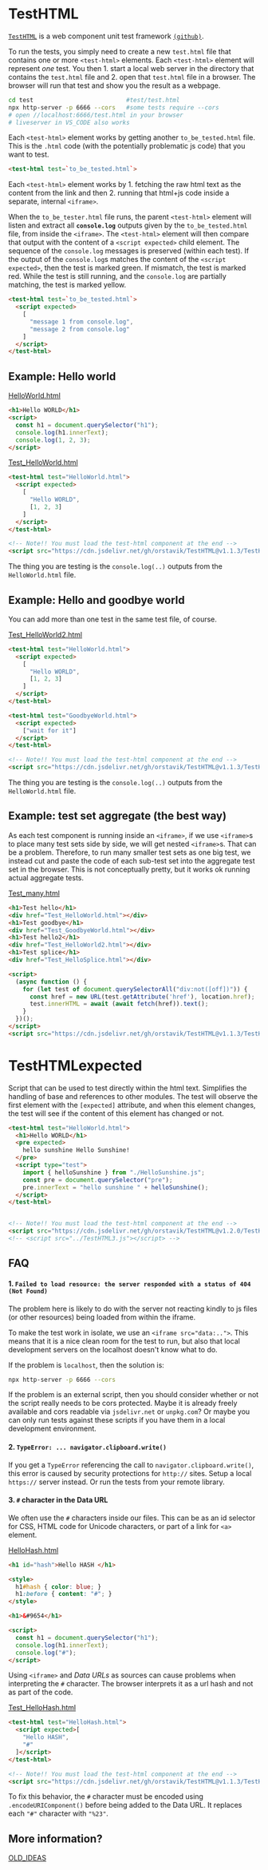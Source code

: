 # TestHTML

[`TestHTML`](https://orstavik.github.io/TestHTML) is a web component unit test framework [`(github)`](https://github.com/orstavik/TestHTML).

To run the tests, you simply need to create a new `test.html` file that contains one or more `<test-html>` elements. Each `<test-html>` element will represent _one_ test. You then 1. start a local web server in the directory that contains the `test.html` file and 2. open that `test.html` file in a browser. The browser will run that test and show you the result as a webpage.

```bash
cd test                          #test/test.html
npx http-server -p 6666 --cors   #some tests require --cors 
# open //localhost:6666/test.html in your browser
# liveserver in VS_CODE also works
```

Each `<test-html>` element works by getting another `to_be_tested.html` file. This is the `.html` code (with the potentially problematic js code) that you want to test. 

```html
<test-html test=`to_be_tested.html`>
```

Each `<test-html>` element works by 1. fetching the raw html text as the content from the link and then 2. running that html+js code inside a separate, internal `<iframe>`.
 
When the `to_be_tester.html` file runs, the parent `<test-html>` element will listen and extract all __`console.log`__ outputs given by the `to_be_tested.html` file, from inside the `<iframe>`. The `<test-html>` element will then compare that output with the content of a `<script expected>` child  element. The sequence of the `console.log` messages is preserved (within each test). If the output of the `console.log`s matches the content of the `<script expected>`, then the test is marked green. If mismatch, the test is marked red. While the test is still running, and the `console.log` are partially matching, the test is marked yellow.

```html
<test-html test=`to_be_tested.html`>
  <script expected>
    [
      "message 1 from console.log",
      "message 2 from console.log"
    ]
  </script>
</test-html>
```

## Example: Hello world

[HelloWorld.html](demo/HelloWorld.html)

```html
<h1>Hello WORLD</h1>
<script>
  const h1 = document.querySelector("h1");
  console.log(h1.innerText);
  console.log(1, 2, 3);
</script>
```

[Test_HelloWorld.html](demo/Test_HelloWorld.html)

```html
<test-html test="HelloWorld.html">
  <script expected>
    [
      "Hello WORLD",
      [1, 2, 3]
    ]
  </script>
</test-html>

<!-- Note!! You must load the test-html component at the end -->
<script src="https://cdn.jsdelivr.net/gh/orstavik/TestHTML@v1.1.3/TestHTML.js"></script>
```

The thing you are testing is the `console.log(..)` outputs from the `HelloWorld.html` file.

## Example: Hello and goodbye world

You can add more than one test in the same test file, of course.

[Test_HelloWorld2.html](demo/Test_HelloWorld2.html)

```html
<test-html test="HelloWorld.html">
  <script expected>
    [
      "Hello WORLD",
      [1, 2, 3]
    ]
  </script>
</test-html>

<test-html test="GoodbyeWorld.html">
  <script expected>
    ["wait for it"]
  </script>
</test-html>

<!-- Note!! You must load the test-html component at the end -->
<script src="https://cdn.jsdelivr.net/gh/orstavik/TestHTML@v1.1.3/TestHTML.js"></script>
```

The thing you are testing is the `console.log(..)` outputs from the `HelloWorld.html` file.

## Example: test set aggregate (the best way)

As each test component is running inside an `<iframe>`, if we use `<iframe>`s to place many test sets side by side, we will get nested `<iframe>`s. That can be a problem. Therefore, to run many smaller test sets as one big test, we instead cut and paste the code of each sub-test set into the aggregate test set in the browser. This is not conceptually pretty, but it works ok running actual aggregate tests.

[Test_many.html](demo/Test_many.html)

```html
<h1>Test hello</h1>
<div href="Test_HelloWorld.html"></div>
<h1>Test goodbye</h1>
<div href="Test_GoodbyeWorld.html"></div>
<h1>Test hello2</h1>
<div href="Test_HelloWorld2.html"></div>
<h1>Test splice</h1>
<div href="Test_HelloSplice.html"></div>

<script>
  (async function () {
    for (let test of document.querySelectorAll("div:not([off])")) {
      const href = new URL(test.getAttribute('href'), location.href);
      test.innerHTML = await (await fetch(href)).text();
    }
  })();
</script>
<script src="https://cdn.jsdelivr.net/gh/orstavik/TestHTML@v1.1.3/TestHTML.js"></script>
```

# TestHTMLexpected

Script that can be used to test directly within the html text. Simplifies the handling of base and references to other modules. The test will observe the first element with the `[expected]` attribute, and when this element changes, the test will see if the content of this element has changed or not.

```html
<test-html test="HelloWorld.html">
  <h1>Hello WORLD</h1>
  <pre expected>
    hello sunshine Hello Sunshine!
  </pre>
  <script type="test">
    import { helloSunshine } from "./HelloSunshine.js";
    const pre = document.querySelector("pre");
    pre.innerText = "hello sunshine " + helloSunshine();
  </script>
</test-html>


<!-- Note!! You must load the test-html component at the end -->
<script src="https://cdn.jsdelivr.net/gh/orstavik/TestHTML@v1.2.0/TestHTML.js"></script>
<!-- <script src="../TestHTML3.js"></script> -->
```

## FAQ

#### 1. `Failed to load resource: the server responded with a status of 404 (Not Found)`

The problem here is likely to do with the server not reacting kindly to js files (or other resources) being loaded from within the iframe.

To make the test work in isolate, we use an `<iframe src="data:..">`. This means that it is a nice clean room for the test to run, but also that local development servers on the localhost doesn't know what to do.

If the problem is `localhost`, then the solution is:

```bash
npx http-server -p 6666 --cors
```

If the problem is an external script, then you should consider whether or not the script really needs to be cors protected. Maybe it is already freely available and cors readable via `jsdelivr.net` or `unpkg.com`? Or maybe you can only run tests against these scripts if you have them in a local development environment.

#### 2. `TypeError: ... navigator.clipboard.write()`

If you get a `TypeError` referencing the call to `navigator.clipboard.write()`, this error is caused by security protections for `http://` sites. Setup a local `https://` server instead. Or run the tests from your remote library.

#### 3. `#` character in the Data URL

We often use the `#` characters inside our files. This can be as an id selector for CSS, HTML code for Unicode characters, or part of a link for `<a>` element.

[HelloHash.html](demo/HelloHash.html)

```html
<h1 id="hash">Hello HASH </h1>

<style>
  h1#hash { color: blue; }
  h1:before { content: "#"; }
</style>

<h1>&#9654</h1>

<script>
  const h1 = document.querySelector("h1");
  console.log(h1.innerText);
  console.log("#");
</script>
```

Using `<iframe>` and _Data URLs_ as sources can cause problems when interpreting the `#` character. The browser interprets it as a url hash and not as part of the code.

[Test_HelloHash.html](demo/Test_HelloHash.html)

```html
<test-html test="HelloHash.html">
  <script expected>[
    "Hello HASH",
    "#"
  ]</script>
</test-html>

<!-- Note!! You must load the test-html component at the end -->
<script src="https://cdn.jsdelivr.net/gh/orstavik/TestHTML@v1.1.3/TestHTML.js"></script>
```

To fix this behavior, the `#` character must be encoded using `.encodeURIComponent()` before being added to the Data URL. It replaces each `"#"` character with `"%23"`.

## More information?

[OLD_IDEAS](OLD_IDEAS)
